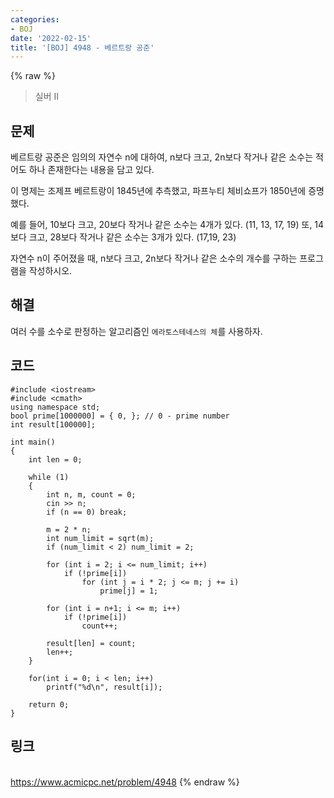 ```yaml
---
categories:
- BOJ
date: '2022-02-15'
title: '[BOJ] 4948 - 베르트랑 공준'
---
```


{% raw %}
>실버 II

## 문제
베르트랑 공준은 임의의 자연수 n에 대하여, n보다 크고, 2n보다 작거나 같은 소수는 적어도 하나 존재한다는 내용을 담고 있다.

이 명제는 조제프 베르트랑이 1845년에 추측했고, 파프누티 체비쇼프가 1850년에 증명했다.

예를 들어, 10보다 크고, 20보다 작거나 같은 소수는 4개가 있다. (11, 13, 17, 19) 또, 14보다 크고, 28보다 작거나 같은 소수는 3개가 있다. (17,19, 23)

자연수 n이 주어졌을 때, n보다 크고, 2n보다 작거나 같은 소수의 개수를 구하는 프로그램을 작성하시오.

##  해결
여러 수를 소수로 판정하는 알고리즘인 `에라토스테네스의 체`를 사용하자.

## 코드
```
#include <iostream>
#include <cmath>
using namespace std;
bool prime[1000000] = { 0, }; // 0 - prime number
int result[100000];

int main()
{
	int len = 0;

	while (1)
	{
		int n, m, count = 0;
		cin >> n;
		if (n == 0) break;

		m = 2 * n;
		int num_limit = sqrt(m);
		if (num_limit < 2) num_limit = 2;

		for (int i = 2; i <= num_limit; i++)
			if (!prime[i])
				for (int j = i * 2; j <= m; j += i)
					prime[j] = 1;

		for (int i = n+1; i <= m; i++)
			if (!prime[i])
				count++;

		result[len] = count;
		len++;
	}
	
	for(int i = 0; i < len; i++)
		printf("%d\n", result[i]);

	return 0;
}
```

## 링크
<br>https://www.acmicpc.net/problem/4948
{% endraw %}